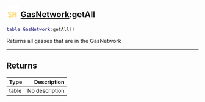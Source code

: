 ## <img src="../../.gitbook/assets/shared.png" width="32" height="32" /> [GasNetwork](../gasnetwork/README.md):getAll

```lua
table GasNetwork:getAll()
```

Returns all gasses that are in the GasNetwork<br>

-----------------
## Returns

| Type   | Description |
| ------ | ----------: |
| table | No description |
